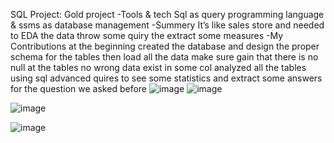 SQL Project:
Gold project 
-Tools & tech
Sql as query programming language & ssms as database management 
-Summery
It’s like sales store and needed to EDA the data throw some quiry the extract some measures 
-My Contributions
at the beginning created the database and design the proper schema for the tables then load all the data 
make sure gain that there is no null at the tables no wrong data exist in some col 
analyzed all the tables using sql advanced quires to see some statistics and extract some answers for the question we asked before 
![image](https://github.com/user-attachments/assets/a71753f5-428c-4c71-a3cd-ae2296f6ab19)
![image](https://github.com/user-attachments/assets/6c8ac12a-a6cd-4e9d-aaed-7b999ec457c5)

![image](https://github.com/user-attachments/assets/0d06959e-ee42-412e-a62c-0f240aaec218)

![image](https://github.com/user-attachments/assets/301aae3c-662c-4972-87ff-dda06126909b)
